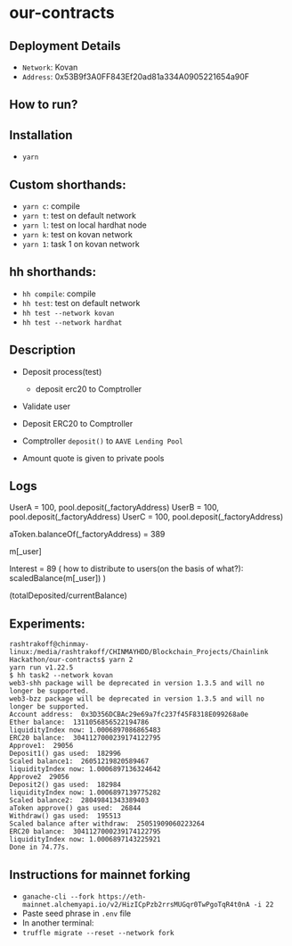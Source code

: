 # our-contracts
## Deployment Details
 - `Network`: Kovan
 - `Address`: 0x53B9f3A0FF843Ef20ad81a334A0905221654a90F

## How to run?
## Installation
 - `yarn`
## Custom shorthands:
 - `yarn c`: compile
 - `yarn t`: test on default network
 - `yarn l`: test on local hardhat node
 - `yarn k`: test on kovan network
 - `yarn 1`: task 1 on kovan network
## hh shorthands:
 - `hh compile`: compile 
 - `hh test`: test on default network
 - `hh test --network kovan`
 - `hh test --network hardhat`

## Description
 - Deposit process(test)
   - deposit erc20 to Comptroller

 - Validate user
 - Deposit ERC20 to Comptroller
 - Comptroller `deposit()` to `AAVE Lending Pool`
 - Amount quote is given to private pools

## Logs
UserA = 100, pool.deposit(_factoryAddress)
UserB = 100, pool.deposit(_factoryAddress)
UserC = 100, pool.deposit(_factoryAddress)

aToken.balanceOf(_factoryAddress) = 389

m[_user]

Interest = 89
(
    how to distribute to users(on the basis of what?):
    scaledBalance(m[_user])
)

(totalDeposited/currentBalance)

## Experiments:
```
rashtrakoff@chinmay-linux:/media/rashtrakoff/CHINMAYHDD/Blockchain_Projects/Chainlink Hackathon/our-contracts$ yarn 2
yarn run v1.22.5
$ hh task2 --network kovan
web3-shh package will be deprecated in version 1.3.5 and will no longer be supported.
web3-bzz package will be deprecated in version 1.3.5 and will no longer be supported.
Account address:  0x3D356DCBAc29e69a7fc237f45F8318E099268a0e
Ether balance:  1311056856522194786
liquidityIndex now: 1.0006897086865483
ERC20 balance:  3041127000239174122795
Approve1:  29056
Deposit1() gas used:  182996
Scaled balance1:  26051219820589467
liquidityIndex now: 1.0006897136324642
Approve2  29056
Deposit2() gas used:  182984
liquidityIndex now: 1.0006897139775282
Scaled balance2:  28049841343389403
aToken approve() gas used:  26844
Withdraw() gas used:  195513
Scaled balance after withdraw:  25051909060223264
ERC20 balance:  3041127000239174122795
liquidityIndex now: 1.0006897143225921
Done in 74.77s.
```

## Instructions for mainnet forking
  - `ganache-cli --fork https://eth-mainnet.alchemyapi.io/v2/HizICpPzb2rrsMUGqr0TwPgoTqR4t0nA -i 22`
  - Paste seed phrase in `.env` file
  - In another terminal:
  - `truffle migrate --reset --network fork`